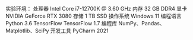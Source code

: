 实验环境：
处理器	Intel Core i7-12700K @ 3.60 GHz
内存	32 GB DDR4
显卡	NVIDIA GeForce RTX 3080
存储	1 TB SSD
操作系统	Windows 11
编程语言	Python 3.6
TensorFlow	TensorFlow 1.7
编程库	NumPy、Pandas、Matplotlib、SciPy
开发工具		PyCharm 2021
